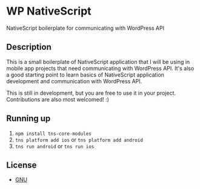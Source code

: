 # WP NativeScript

NativeScript boilerplate for communicating with WordPress API

## Description

This is a small boilerplate of NativeScript application that I will be using in mobile app projects that need communicating with
WordPress API. It's also a good starting point to learn basics of NativeScript application development and communication with 
WordPress API.

This is still in development, but you are free to use it in your project. Contributions are also most welcomed! :)


## Running up

1. `npm install tns-core-modules`
2. `tns platform add ios` or `tns platform add android`
3. `tns run android` or `tns run ios`



## License

* [GNU](https://github.com/Thalvik/wp-nativescript/blob/master/LICENSE)
